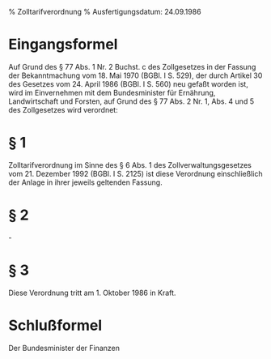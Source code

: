 % Zolltarifverordnung
% Ausfertigungsdatum: 24.09.1986
 
# Eingangsformel

Auf Grund des § 77 Abs. 1 Nr. 2 Buchst. c des Zollgesetzes in der Fassung der Bekanntmachung vom 18. Mai 1970 (BGBl. I S. 529), der durch Artikel 30 des Gesetzes vom 24. April 1986 (BGBl. I S. 560) neu gefaßt worden ist, wird im Einvernehmen mit dem Bundesminister für Ernährung, Landwirtschaft und Forsten, auf Grund des § 77 Abs. 2 Nr. 1, Abs. 4 und 5 des Zollgesetzes wird verordnet:

# § 1

Zolltarifverordnung im Sinne des § 6 Abs. 1 des Zollverwaltungsgesetzes vom 21. Dezember 1992 (BGBl. I S. 2125) ist diese Verordnung einschließlich der Anlage in ihrer jeweils geltenden Fassung.

# § 2

\-

# § 3

Diese Verordnung tritt am 1. Oktober 1986 in Kraft.

# Schlußformel

Der Bundesminister der Finanzen
